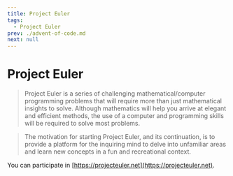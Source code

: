 ```yaml
---
title: Project Euler
tags:
  - Project Euler
prev: ./advent-of-code.md
next: null
---
```


# Project Euler

<TagLinks />

> Project Euler is a series of challenging mathematical/computer programming problems that will require more than just mathematical insights to solve. Although mathematics will help you arrive at elegant and efficient methods, the use of a computer and programming skills will be required to solve most problems.

> The motivation for starting Project Euler, and its continuation, is to provide a platform for the inquiring mind to delve into unfamiliar areas and learn new concepts in a fun and recreational context.

You can participate in [https://projecteuler.net](https://projecteuler.net).
